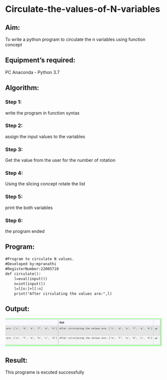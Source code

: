 # Circulate-the-values-of-N-variables
## Aim:
To write a python program to circulate the n variables using function concept
## Equipment’s required:
PC
Anaconda - Python 3.7
## Algorithm: 
### Step 1: 
write the program in function syntax
### Step 2: 
assign the input values to the variables
### Step 3: 
Get the value from the user for the number of rotation
### Step 4: 
Using the slicing concept rotate the list

### Step 5: 
print the both variables
### Step 6: 
the program ended
## Program:
```
#Program to circulate N values.
#Developed by:mpranathi
#RegisterNumber:22005710
def circulate():
    l=eval(input())
    n=int(input())
    l=l[n:]+l[:n]
    print("After circulating the values are:",l)
```

## Output:
!['OUTPUT'](/Screenshot%20from%202023-01-23%2017-57-27.png)

## Result:
This programe is excuted successfully
